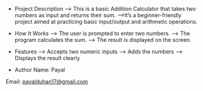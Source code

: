 * Project Description
--> This is a basic Addition Calculator that takes two numbers as input and returns their sum.
-->It’s a beginner-friendly project aimed at practicing basic input/output and arithmetic operations.

* How It Works
--> The user is prompted to enter two numbers.
--> The program calculates the sum.
--> The result is displayed on the screen.

* Features
--> Accepts two numeric inputs
--> Adds the numbers
--> Displays the result clearly

* Author
Name: Payal

Email: payalduhan17@gmail.com

